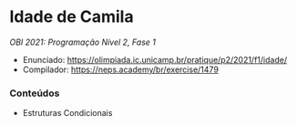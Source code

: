 # Idade de Camila
*OBI 2021: Programação Nível 2, Fase 1*

- Enunciado: https://olimpiada.ic.unicamp.br/pratique/p2/2021/f1/idade/
- Compilador: https://neps.academy/br/exercise/1479

### Conteúdos
- Estruturas Condicionais